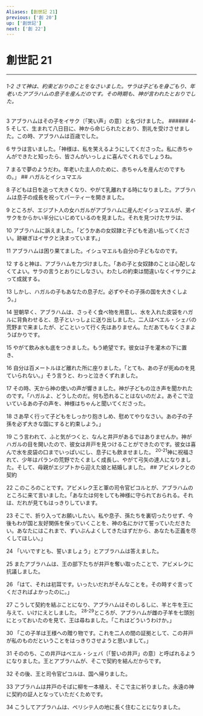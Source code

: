 ```yaml
---
Aliases: [創世記 21]
previous: ['創 20']
up: ['創世記']
next: ['創 22']
---
```

# 創世記 21

***
###### 1-2 さて神は、約束どおりのことをなさいました。サラは子どもを身ごもり、年老いたアブラハムの息子を産んだのです。その時期も、神が言われたとおりでした。 



3 
アブラハムはその子をイサク〔「笑い声」の意〕と名づけました。 ###### 4-5 そして、生まれて八日目に、神から命じられたとおり、割礼を受けさせました。この時、アブラハムは百歳でした。 



6 
サラは言いました。「神様は、私を笑えるようにしてくださった。私に赤ちゃんができたと知ったら、皆さんがいっしょに喜んでくれるでしょうね。 



7 
まるで夢のようだわ。年老いた主人のために、赤ちゃんを産んだのですもの。」 ## ハガルとイシュマエル 



8 
子どもは日を追って大きくなり、やがて乳離れする時になりました。アブラハムは息子の成長を祝ってパーティーを開きました。 



9 
ところが、エジプト人の女ハガルがアブラハムに産んだイシュマエルが、弟イサクをからかい半分にいじめているのを見ました。それを見つけたサラは、 



10 
アブラハムに訴えました。「どうかあの女奴隷と子どもを追い払ってください。跡継ぎはイサクと決まっています。」 



11 
アブラハムは困り果てました。イシュマエルも自分の子どもなのです。 



12 
すると神は、アブラハムを力づけました。「あの子と女奴隷のことは心配しなくてよい。サラの言うとおりにしなさい。わたしの約束は間違いなくイサクによって成就する。 



13 
しかし、ハガルの子もあなたの息子だ。必ずやその子孫の国を大きくしよう。」 



14 
翌朝早く、アブラハムは、さっそく食べ物を用意し、水を入れた皮袋をハガルに背負わせると、息子といっしょに送り出しました。二人はベエル・シェバの荒野まで来ましたが、どこといって行く先はありません。ただあてもなくさまようばかりです。 



15 
やがて飲み水も底をつきました。もう絶望です。彼女は子を灌木の下に置き、 



16 
自分は百メートルほど離れた所に座りました。「とても、あの子が死ぬのを見ていられない。」そう言うと、わっと泣きくずれました。 



17 
その時、天から神の使いの声が響きました。神が子どもの泣き声を聞かれたのです。「ハガルよ、どうしたのだ。何も恐れることはないのだよ。あそこで泣いているあの子の声を、神様はちゃんと聞いてくださった。 



18 
さあ早く行って子どもをしっかり抱きしめ、慰めてやりなさい。あの子の子孫を必ず大きな国にすると約束しよう。」 



19 
こう言われて、ふと気がつくと、なんと井戸があるではありませんか。神がハガルの目を開いたので、彼女は井戸を見つけることができたのです。彼女は喜んで水を皮袋の口までいっぱいにし、息子にも飲ませました。 <sup class="versenum">20-21</sup>神に祝福されて、少年はパランの荒野でたくましく成長し、やがて弓矢の達人になりました。そして、母親がエジプトから迎えた娘と結婚しました。 ## アビメレクとの契約 



22 
このころのことです。アビメレク王と軍の司令官ピコルとが、アブラハムのところに来て言いました。「あなたは何をしても神様に守られておられる。それは、だれが見てもはっきりしています。 



23 
そこで、折り入ってお願いしたい。私や息子、孫たちを裏切ったりせず、今後もわが国と友好関係を保っていくことを、神の名にかけて誓っていただきたい。あなたにはこれまで、ずいぶんよくしてきたはずだから、あなたも正義を尽くしてほしい。」 



24 
「いいですとも、誓いましょう」とアブラハムは答えました。 



25 
またアブラハムは、王の部下たちが井戸を奪い取ったことで、アビメレクに抗議しました。 



26 
「はて、それは初耳です。いったいだれがそんなことを。その時すぐ言ってくださればよかったのに。」 



27 
こうして契約を結ぶことになり、アブラハムはそのしるしに、羊と牛を王に与えて、いけにえとしました。 <sup class="versenum">28-29</sup>ところが、アブラハムが雌の子羊を七頭別にとっておいたのを見て、王は尋ねました。「これはどういうわけか。」 



30 
「この子羊は王様への贈り物です。これを二人の間の証拠として、この井戸が私のものだということをはっきりさせようと思いまして。」 



31 
そののち、この井戸はベエル・シェバ〔「誓いの井戸」の意〕と呼ばれるようになりました。王とアブラハムが、そこで契約を結んだからです。 



32 
その後、王と司令官ピコルは、国へ帰りました。 



33 
アブラハムは井戸のそばに柳を一本植え、そこで主に祈りました。永遠の神に契約の証人となっていただくためです。 



34 
こうしてアブラハムは、ペリシテ人の地に長く住むことになりました。
